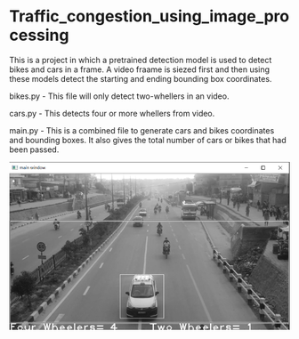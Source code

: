 # Traffic_congestion_using_image_processing

This is a project in which a pretrained detection model is used to detect bikes and cars in a frame. A video fraame is siezed first and then using these models detect the starting and ending bounding box coordinates.

bikes.py - This file will only detect two-whellers in an video.


cars.py - This detects four or more whellers from video.

main.py - This is a combined file to generate cars and bikes coordinates and bounding boxes. It also gives the total number of cars or bikes that had been passed.


![cars and bikes](https://github.com/ARPITJAIN0999/Traffic_congestion_using_image_processing/blob/main/combinedpassing.PNG)
